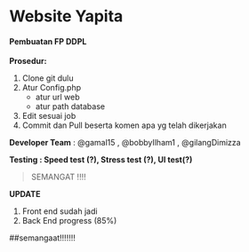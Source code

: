 # Website Yapita
#### Pembuatan FP DDPL

**Prosedur:** 


1. Clone git dulu
2. Atur Config.php 
   * atur url web
   * atur path database
3. Edit sesuai job
4. Commit dan Pull beserta komen apa yg telah dikerjakan


**Developer Team** : @gamal15 , @bobbyIlham1 , @gilangDimizza



**Testing : Speed test (?), Stress test (?), UI test(?)**

> SEMANGAT !!!!


**UPDATE**

1. Front end sudah jadi
2. Back End progress (85%)


##semangaat!!!!!!!



